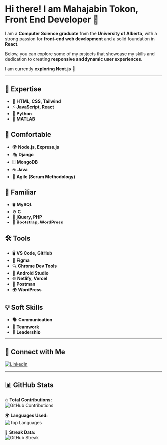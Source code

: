 # Hi there! I am Mahajabin Tokon, Front End Developer 👋

I am a **Computer Science graduate** from the **University of Alberta**, with a strong passion for **front-end web development** and a solid foundation in **React**.  

Below, you can explore some of my projects that showcase my skills and dedication to creating **responsive and dynamic user experiences**.  

I am currently **exploring Next.js** 🚀  

---

## 🚀 **Expertise**
- 🎨 **HTML, CSS, Tailwind**  
- ⚡ **JavaScript, React**  
- 🐍 **Python**  
- 🧮 **MATLAB**  

## 🔧 **Comfortable**
- 🌍 **Node.js, Express.js**  
- 🎭 **Django**  
- 🗄️ **MongoDB**  
- ☕ **Java**  
- 🔄 **Agile (Scrum Methodology)**  

## 📌 **Familiar**
- 🛢 **MySQL**  
- ⚙️ **C**  
- 🔗 **jQuery, PHP**  
- 🎨 **Bootstrap, WordPress**  

## 🛠 **Tools**
- 🖥 **VS Code, GitHub**  
- 🎨 **Figma**  
- 🔍 **Chrome Dev Tools**  
- 📱 **Android Studio**  
- 🌐 **Netlify, Vercel**  
- 📡 **Postman**  
- 🌍 **WordPress**  

## 💡 **Soft Skills**
- 🗣 **Communication**  
- 🤝 **Teamwork**  
- 🎯 **Leadership**  

---

## 🔗 **Connect with Me**
[![LinkedIn](https://img.shields.io/badge/LinkedIn-Connect-blue?style=flat&logo=linkedin)](your-linkedin-link)

---

## 📊 **GitHub Stats**
🔥 **Total Contributions:**  
![GitHub Contributions](https://github-readme-streak-stats.herokuapp.com/?user=Mahajabin-Tokon&theme=dark&hide_border=true)  

🌍 **Languages Used:**  
![Top Languages](https://github-readme-stats.vercel.app/api/top-langs/?username=Mahajabin-Tokon&layout=compact&theme=dark&hide_border=true)  

🚀 **Streak Data:**  
![GitHub Streak](https://github-readme-streak-stats.herokuapp.com/?user=Mahajabin-Tokon&theme=dark&hide_border=true)  

